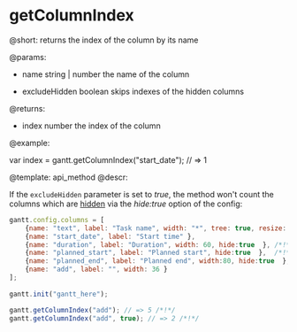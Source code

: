 getColumnIndex
=============

@short:
	returns the index of the column by its name

@params:
- name		string | number			the name of the column
* excludeHidden		boolean			skips indexes of the hidden columns

@returns:
- index		number			the index of the column

@example:

var index = gantt.getColumnIndex("start_date"); // => 1

@template:	api_method
@descr:

If the `excludeHidden` parameter is set to *true*, the method won't count the columns which are [hidden](desktop/specifying_columns.md#visibility) via the *hide:true* option of the config:

~~~js
gantt.config.columns = [
    {name: "text", label: "Task name", width: "*", tree: true, resize: true },
    {name: "start_date", label: "Start time" },
    {name: "duration", label: "Duration", width: 60, hide:true  }, /*!*/
    {name: "planned_start", label: "Planned start", hide:true  },  /*!*/
    {name: "planned_end", label: "Planned end", width:80, hide:true  }, /*!*/
    {name: "add", label: "", width: 36 }
];
 
gantt.init("gantt_here");

gantt.getColumnIndex("add"); // => 5 /*!*/
gantt.getColumnIndex("add", true); // => 2 /*!*/
~~~